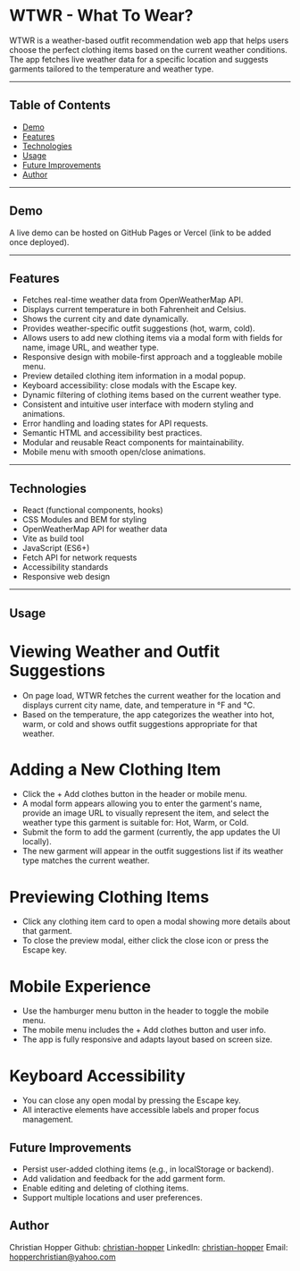 # WTWR - What To Wear?

WTWR is a weather-based outfit recommendation web app that helps users choose the perfect clothing items based on the current weather conditions. The app fetches live weather data for a specific location and suggests garments tailored to the temperature and weather type.

---

## Table of Contents

- [Demo](#demo)
- [Features](#features)
- [Technologies](#technologies)
- [Usage](#usage)
- [Future Improvements](#future-improvements)
- [Author](#author)

---

## Demo

A live demo can be hosted on GitHub Pages or Vercel (link to be added once deployed).

---

## Features

- Fetches real-time weather data from OpenWeatherMap API.
- Displays current temperature in both Fahrenheit and Celsius.
- Shows the current city and date dynamically.
- Provides weather-specific outfit suggestions (hot, warm, cold).
- Allows users to add new clothing items via a modal form with fields for name, image URL, and weather type.
- Responsive design with mobile-first approach and a toggleable mobile menu.
- Preview detailed clothing item information in a modal popup.
- Keyboard accessibility: close modals with the Escape key.
- Dynamic filtering of clothing items based on the current weather type.
- Consistent and intuitive user interface with modern styling and animations.
- Error handling and loading states for API requests.
- Semantic HTML and accessibility best practices.
- Modular and reusable React components for maintainability.
- Mobile menu with smooth open/close animations.

---

## Technologies

- React (functional components, hooks)
- CSS Modules and BEM for styling
- OpenWeatherMap API for weather data
- Vite as build tool
- JavaScript (ES6+)
- Fetch API for network requests
- Accessibility standards
- Responsive web design

---

## Usage

# Viewing Weather and Outfit Suggestions

- On page load, WTWR fetches the current weather for the location and displays current city name, date, and temperature in °F and °C.
- Based on the temperature, the app categorizes the weather into hot, warm, or cold and shows outfit suggestions appropriate for that weather.

# Adding a New Clothing Item

- Click the + Add clothes button in the header or mobile menu.
- A modal form appears allowing you to enter the garment's name, provide an image URL to visually represent the item, and select the weather type this garment is suitable for: Hot, Warm, or Cold.
- Submit the form to add the garment (currently, the app updates the UI locally).
- The new garment will appear in the outfit suggestions list if its weather type matches the current weather.

# Previewing Clothing Items

- Click any clothing item card to open a modal showing more details about that garment.
- To close the preview modal, either click the close icon or press the Escape key.

# Mobile Experience

- Use the hamburger menu button in the header to toggle the mobile menu.
- The mobile menu includes the + Add clothes button and user info.
- The app is fully responsive and adapts layout based on screen size.

# Keyboard Accessibility

- You can close any open modal by pressing the Escape key.
- All interactive elements have accessible labels and proper focus management.

## Future Improvements

- Persist user-added clothing items (e.g., in localStorage or backend).
- Add validation and feedback for the add garment form.
- Enable editing and deleting of clothing items.
- Support multiple locations and user preferences.

## Author

Christian Hopper
Github: [christian-hopper](https://github.com/christian-hopper)
LinkedIn: [christian-hopper](https://www.linkedin.com/in/christian-hopper-105085369/)
Email: hopperchristian@yahoo.com
